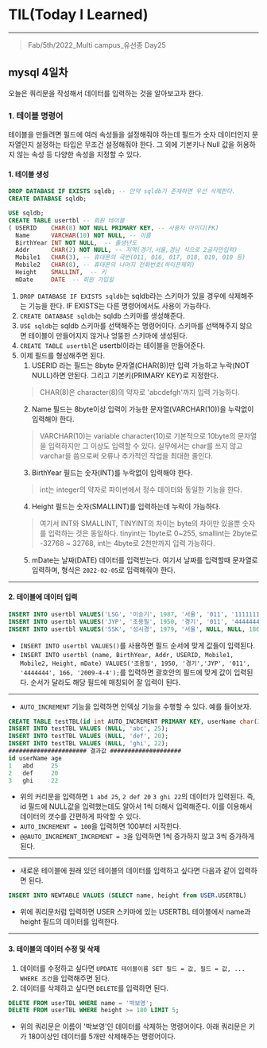 # TIL(Today I Learned)

___

> Fab/5th/2022_Multi campus_유선종 Day25

## mysql 4일차
오늘은 쿼리문을 작성해서 데이터를 입력하는 것을 알아보고자 한다.

### 1. 테이블 명령어
테이블을 만들려면 필드에 여러 속성들을 설정해줘야 하는데 필드가 숫자 데이터인지 문자열인지 설정하는 타입은 무조건 설정해줘야 한다. 그 외에 기본키나 Null 값을 허용하지 않는 속성 등 다양한 속성을 지정할 수 있다.

#### 1. 테이블 생성

```sql
DROP DATABASE IF EXISTS sqldb; -- 만약 sqldb가 존재하면 우선 삭제한다.
CREATE DATABASE sqldb;

USE sqldb;
CREATE TABLE usertbl -- 회원 테이블
( USERID  	CHAR(8) NOT NULL PRIMARY KEY, -- 사용자 아이디(PK)
  Name    	VARCHAR(10) NOT NULL, -- 이름
  BirthYear INT NOT NULL,  -- 출생년도
  Addr	  	CHAR(2) NOT NULL, -- 지역(경기,서울,경남 식으로 2글자만입력)
  Mobile1	CHAR(3), -- 휴대폰의 국번(011, 016, 017, 018, 019, 010 등)
  Mobile2	CHAR(8), -- 휴대폰의 나머지 전화번호(하이픈제외)
  Height    SMALLINT,  -- 키
  mDate    	DATE  -- 회원 가입일
```

1. `DROP DATABASE IF EXISTS sqldb`는 sqldb라는 스키마가 있을 경우에 삭제해주는 기능을 한다. IF EXISTS는 다른 명령어에서도 사용이 가능하다.
2. `CREATE DATABASE sqldb`는 sqldb 스키마를 생성해준다.
3. `USE sqldb`는 sqldb 스키마를 선택해주는 명령어이다. 스키마를 선택해주지 않으면 테이블이 만들어지지 않거나 엉뚱한 스키마에 생성된다.
4. `CREATE TABLE usertbl`은 usertbl이라는 테이블을 만들어준다.
5. 이제 필드를 형성해주면 된다.
    1. USERID 라는 필드는 8byte 문자열(CHAR(8))만 입력 가능하고 누락(NOT NULL)하면 안된다. 그리고 기본키(PRIMARY KEY)로 지정한다.
    > CHAR(8)은 character(8)의 약자로 'abcdefgh'까지 입력 가능하다.
    2. Name 필드는 8byte이상 입력이 가능한 문자열(VARCHAR(10))을 누락없이 입력해야 한다.
    > VARCHAR(10)는 variable character(10)로 기본적으로 10byte의 문자열을 입력하지만 그 이상도 입력할 수 있다. 실무에서는 char를 쓰지 않고 varchar을 씀으로써 오류나 추가적인 작업을 최대한 줄인다.
    3. BirthYear 필드는 숫자(INT)를 누락없이 입력해야 한다.
    > int는 integer의 약자로 파이썬에서 정수 데이터와 동일한 기능을 한다.
    4. Height 필드는 숫자(SMALLINT)를 입력하는데 누락이 가능하다.
    > 여기서 INT와 SMALLINT, TINYINT의 차이는 byte의 차이만 있을뿐 숫자를 입력하는 것은 동일하다. tinyint는 1byte로 0~255, smallint는 2byte로 -32768 ~ 32768, int는 4byte로 2천만까지 입력 가능하다.
    5. mDate는 날짜(DATE) 데이터를 입력받는다. 여기서 날짜를 입력할때 문자열로 입력하며, 형식은 `2022-02-05`로 입력해줘야 한다.
___

#### 2. 테이블에 데이터 입력

```sql
INSERT INTO usertbl VALUES('LSG', '이승기', 1987, '서울', '011', '1111111', 182, '2008-8-8');
INSERT INTO usertbl VALUES('JYP', '조용필', 1950, '경기', '011', '4444444', 166, '2009-4-4');
INSERT INTO usertbl VALUES('SSK', '성시경', 1979, '서울', NULL, NULL, 186, '2013-12-12');
```

- `INSERT INTO usertbl VALUES()`를 사용하면 필드 순서에 맞게 값들이 입력된다.
- `INSERT INTO usertbl (name, BirthYear, Addr, USERID, Mobile1, Mobile2, Height, mDate) VALUES('조용필', 1950, '경기','JYP', '011', '4444444', 166, '2009-4-4');`를 입력하면 괄호안의 필드에 맞게 값이 입력된다. 순서가 달라도 해당 필드에 매칭되어 잘 입력이 된다.

___

- `AUTO_INCREMENT` 기능을 입력하면 인덱싱 기능을 수행할 수 있다. 예를 들어보자.

```sql
CREATE TABLE testTBL(id int AUTO_INCREMENT PRIMARY KEY, userName char(3), age int)
INSERT INTO testTBL VALUES (NULL, 'abc', 25);
INSERT INTO testTBL VALUES (NULL, 'def', 20);
INSERT INTO testTBL VALUES (NULL, 'ghi', 22);
###################### 결과값 ####################
id userName age
1   abd     25
2   def     20
3   ghi     22
```

- 위의 커리문을 입력하면 `1 abd 25`, `2 def 20` `3 ghi 22`의 데이터가 입력된다. 즉, id 필드에 NULL값을 입력했는데도 알아서 1씩 더해서 입력해준다. 이를 이용해서 데이터의 갯수를 간편하게 파악할 수 있다.
- `AUTO_INCREMENT = 100`을 입력하면 100부터 시작한다.
- `@@AUTO_INCREMENT_INCREMENT = 3`을 입력하면 1씩 증가하지 않고 3씩 증가하게 된다.

___

- 새로운 테이블에 원래 있던 테이블의 데이터를 입력하고 싶다면 다음과 같이 입력하면 된다.

```sql
INSERT INTO NEWTABLE VALUES (SELECT name, height from USER.USERTBL)
```

- 위에 쿼리문처럼 입력하면 USER 스키마에 있는 USERTBL 테이블에서 name과 height 필드의 데이터를 입력한다.

___

#### 3. 테이블의 데이터 수정 및 삭제

1. 데이터를 수정하고 싶다면 `UPDATE 테이블이름 SET 필드 = 값, 필드 = 값, ... WHERE 조건`을 입력해주면 된다.
2. 데이터를 삭제하고 싶다면 `DELETE`를 입력하면 된다.

```sql
DELETE FROM userTBL WHERE name = '박보영';
DELETE FROM userTBL WHERE height >= 180 LIMIT 5;
```

- 위의 쿼리문은 이름이 '박보영'인 데이터를 삭제하는 명령어이다. 아래 쿼리문은 키가 180이상인 데이터를 5개만 삭제해주는 명령어이다.